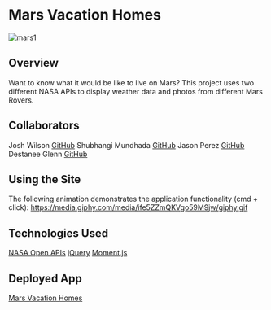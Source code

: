 # Mars Vacation Homes

![mars1](https://user-images.githubusercontent.com/68122047/110703499-7bbf4e80-81b9-11eb-9216-97ed821860a0.jpg)


## Overview
Want to know what it would be like to live on Mars?  This project uses two different NASA APIs to display weather data and photos from different Mars Rovers. 

## Collaborators
Josh Wilson [GitHub](https://github.com/josh-wilson6289)
Shubhangi Mundhada [GitHub](https://github.com/smundhada)
Jason Perez [GitHub](https://github.com/jasandper)
Destanee Glenn [GitHub](https://github.com/destaneelg)

## Using the Site
The following animation demonstrates the application functionality (cmd + click):
https://media.giphy.com/media/ife5ZZmQKVgo59M9jw/giphy.gif

## Technologies Used
[NASA Open APIs](https://api.nasa.gov/)
[jQuery](https://jquery.com/)
[Moment.js](https://momentjs.com/)

## Deployed App
[Mars Vacation Homes](https://josh-wilson6289.github.io/mars-vacation-homes/)
